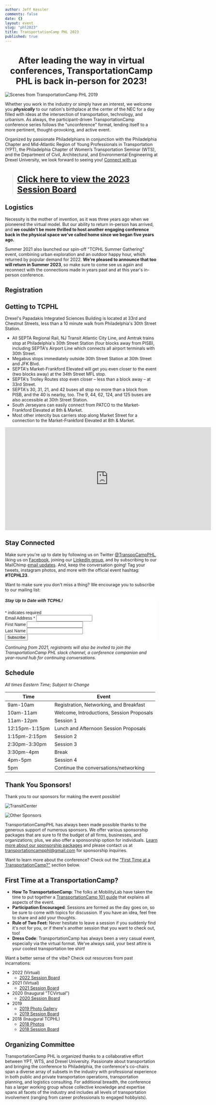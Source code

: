 ```yaml
---
author: Jeff Kessler
comments: false
date: {}
layout: event
slug: "phl2023"
title: TransportationCamp PHL 2023
published: true
---
```

<h1><center>After leading the way in virtual conferences, TransportationCamp PHL is back in-person for 2023!</center></h1>

![Scenes from TransportationCamp PHL 2019](/events/phl2018/Scenes%20from%20TCPHL18.jpg)

Whether you work in the industry or simply have an interest, we welcome you ***physically*** to our nation's birthplace at the center of the NEC for a day filled with ideas at the intersection of transportation, technology, and urbanism. As always, the participant-driven TransportationCamp conference series follows the "unconference" format, lending itself to a more pertinent, thought-provoking, and active event.

Organized by passionate Philadelphians in conjunction with the Philadelphia Chapter and Mid-Atlantic Region of Young Professionals in Transportation (YPT), the Philadelphia Chapter of Women’s Transportation Seminar (WTS), and the Department of Civil, Architectural, and Environmental Engineering at Drexel University, we look forward to seeing you! [Connect with us](#connect)

> # [Click here to view the 2023 Session Board](https://bit.ly/tcphl23board)


## <a name="Logistics"></a> Logistics

Necessity is the mother of invention, as it was three years ago when we pioneered the virtual model. But our ability to return in-person has arrived, and **we couldn't be more thrilled to host another engaging conference back in the physical space we've called home since we began five years ago.**

Summer 2021 also launched our spin-off "TCPHL Summer Gathering" event, combining urban exploration and an outdoor happy hour, which returned by popular demand for 2022. **We're pleased to announce that too will return in Summer 2023**, so make sure to come see us again and reconnect with the connections made in years past and at this year's in-person conference.

## <a name="registration"></a> Registration


<div id="eventbrite-widget-container-520933705737"></div>

<script src="https://www.eventbrite.com/static/widgets/eb_widgets.js"></script>

<script type="text/javascript">
    var exampleCallback = function() {
        console.log('Order complete!');
    };

    window.EBWidgets.createWidget({
        // Required
        widgetType: 'checkout',
        eventId: '520933705737',
        iframeContainerId: 'eventbrite-widget-container-520933705737',

        // Optional
        iframeContainerHeight: 425,  // Widget height in pixels. Defaults to a minimum of 425px if not provided
        onOrderComplete: exampleCallback  // Method called when an order has successfully completed
    });
</script>


## Getting to TCPHL

Drexel's Papadakis Integrated Sciences Building is located at 33rd and Chestnut Streets, less than a 10 minute walk from Philadelphia's 30th Street Station.

- All SEPTA Regional Rail, NJ Transit Atlantic City Line, and Amtrak trains stop at Philadelphia's 30th Street Station (four blocks away from PISB), including SEPTA's Airport Line which connects all airport terminals with 30th Street.
- Megabus stops immediately outside 30th Street Station at 30th Street and JFK Blvd.
- SEPTA's Market-Frankford Elevated will get you even closer to the event (two blocks away) at the 34th Street MFL stop.
- SEPTA's Trolley Routes stop even closer – less than a block away – at 33rd Street.
- SEPTA's 30, 31, 21, and 42 buses all stop no more than a block from PISB, and the 40 is nearby, too. The 9, 44, 62, 124, and 125 buses are also accessible at 30th Street Station.
- South Jerseyans can easily connect from PATCO to the Market-Frankford Elevated at 8th & Market.
- Most other intercity bus carriers stop along Market Street for a connection to the Market-Frankford Elevated at 8th & Market.

<iframe src="https://www.google.com/maps/embed?pb=!1m18!1m12!1m3!1d3058.415645335987!2d-75.1915153846181!3d39.95445887942161!2m3!1f0!2f0!3f0!3m2!1i1024!2i768!4f13.1!3m3!1m2!1s0x89c6c65029dbe115%3A0x5e8a59382c656272!2sConstantine%20N.%20Papadakis%20Integrated%20Sciences%20Building%20(PISB)!5e0!3m2!1sen!2sus!4v1674307674645!5m2!1sen!2sus&zoom=08" width="680" height="340" style="border:0;" allowfullscreen="" loading="lazy" referrerpolicy="no-referrer-when-downgrade"></iframe>


##  <a name="connect"></a> Stay Connected

Make sure you're up to date by following us on Twitter [@TranspoCampPHL](https://twitter.com/TranspoCampPHL), liking us on [Facebook](http://facebook.com/TranspoCamp-PHL), joining our [LinkedIn group](https://www.linkedin.com/groups/8652914/), and by subscribing to our MailChimp [email updates](http://eepurl.com/c8tKwH). And, keep the conversation going! Tag your tweets, instagram photos, and more with the official event hashtag: **#TCPHL23**.


Want to make sure you don't miss a thing? We encourage you to subscribe to our mailing list:

<!-- Begin MailChimp Signup Form -->
<link href="//cdn-images.mailchimp.com/embedcode/classic-10_7.css" rel="stylesheet" type="text/css">
<style type="text/css">
	#mc_embed_signup{background:#fff; clear:left; font:14px Helvetica,Arial,sans-serif; }
	/* Add your own MailChimp form style overrides in your site stylesheet or in this style block.
	   We recommend moving this block and the preceding CSS link to the HEAD of your HTML file. */
</style>
<div id="mc_embed_signup">
<form action="https://transportationcamp.us16.list-manage.com/subscribe/post?u=107afa43a0eb0b24c856a920d&amp;id=2063a25409" method="post" id="mc-embedded-subscribe-form" name="mc-embedded-subscribe-form" class="validate" target="_blank" novalidate>
    <div id="mc_embed_signup_scroll">
	<h5>Stay Up to Date with TCPHL!</h5>
<div class="indicates-required"><span class="asterisk">*</span> indicates required</div>
<div class="mc-field-group">
	<label for="mce-EMAIL">Email Address  <span class="asterisk">*</span>
</label>
	<input type="email" value="" name="EMAIL" class="required email" id="mce-EMAIL">
</div>
<div class="mc-field-group">
	<label for="mce-FNAME">First Name </label>
	<input type="text" value="" name="FNAME" class="" id="mce-FNAME">
</div>
<div class="mc-field-group">
	<label for="mce-LNAME">Last Name </label>
	<input type="text" value="" name="LNAME" class="" id="mce-LNAME">
</div>
	<div id="mce-responses" class="clear">
		<div class="response" id="mce-error-response" style="display:none"></div>
		<div class="response" id="mce-success-response" style="display:none"></div>
	</div>    <!-- real people should not fill this in and expect good things - do not remove this or risk form bot signups-->
    <div style="position: absolute; left: -5000px;" aria-hidden="true"><input type="text" name="b_107afa43a0eb0b24c856a920d_2063a25409" tabindex="-1" value=""></div>
    <div class="clear"><input type="submit" value="Subscribe" name="subscribe" id="mc-embedded-subscribe" class="button"></div>
    </div>
</form>
</div>
<script type='text/javascript' src='//s3.amazonaws.com/downloads.mailchimp.com/js/mc-validate.js'></script><script type='text/javascript'>(function($) {window.fnames = new Array(); window.ftypes = new Array();fnames[0]='EMAIL';ftypes[0]='email';fnames[1]='FNAME';ftypes[1]='text';fnames[2]='LNAME';ftypes[2]='text';}(jQuery));var $mcj = jQuery.noConflict(true);</script>
<!--End mc_embed_signup-->


*Continuing from 2021, registrants will also be invited to join the TransportationCamp PHL slack channel, a conference companion and year-round hub for continuing conversations.*


## <a name="schedule"></a> Schedule

*All times Eastern Time; Subject to Change*

| Time | Event |
|------|------|
| 9am-10am | Registration, Networking, and Breakfast |
| 10am-11am | Welcome, Introductions, Session Proposals |
| 11am-12pm | Session 1
| 12:15pm-1:15pm | Lunch and Afternoon Session Proposals
| 1:15pm-2:15pm |Session 2
| 2:30pm-3:30pm | Session 3
| 3:30pm-4pm | Break
| 4pm-5pm | Session 4
| 5pm | Continue the conversations/networking

## Thank You Sponsors!


Thank you to our sponsors for making the event possible!

![TransitCenter](TransitCenter%20Logo.jpg)

![Other Sponsors](2023%20Sponsor%20Logos.png)

<!---
> Thank you [WTS Philadelphia](http://www.wtsinternational.org/philadelphia/), [Azavea](https://www.azavea.com/), [WSP](https://www.wsp.com/), [Gannett Fleming](https://www.gannettfleming.com/), [the Evans Network of Companies](https://theenoc.com/), and [TransitCenter](http://transitcenter.org/) for helping make last year's TransportationCamp PHL (Virtual) 2021 a reality!
--->

TransportationCampPHL has always been made possible thanks to the generous support of numerous sponsors. We offer various sponsorship packages that are sure to fit the budget of all firms, businesses, and organizations; plus, we also offer a sponsorship option for individuals. [Learn more about our sponsorship packages](http://transportationcamp.org/events/phl2023/TCPHL%20Sponsor%20Flyer%202023.pdf) and please contact us at [transportationcampphl@gmail.com](mailto:transportationcampphl@gmail.com) for sponsorship inquiries.


Want to learn more about the conference? Check out the ["First Time at a TransportationCamp?"](#firsttime) section below.

## <a name="firsttime"></a> First Time at a TransportationCamp?

- **How To TransportationCamp**: The folks at MobilityLab have taken the time to put together a [TransportationCamp 101 guide](http://transportationcamp.org/2011/02/how-transportationcamp-works-the-essential-guide/) that explains all aspects of the event.
- **Participation Encouraged**: Sessions are formed as the day goes on, so be sure to come with topics for discussion. If you have an idea, feel free to share and add your thoughts.
- **Rule of Two Feet:** Never hesitate to leave a session if you suddenly find it's not for you, or if there's another session that you want to check out, too!
- **Dress Code**: TransportationCamp has always been a very casual event, especially via the virtual format. We've always said, your best attire is your coolest transportation tee shirt!

Want a better sense of the vibe? Check out resources from past incarnations:

- 2022 (Virtual)
	- [2022 Session Board](https://bit.ly/tcphl22board)
- 2021 (Virtual)
	- [2021 Session Board](https://bit.ly/tcphl21board)
- 2020 (Inaugural "TCVirtual")
	- [2020 Session Board](https://bit.ly/tcphl20board)
- 2019
	- [2019 Photo Gallery](https://flic.kr/s/aHsmhQCQbL)
	- [2019 Session Board](https://tinyurl.com/tcphl19board)
- 2018 (Inaugural TCPHL)
	- [2018 Photos](https://flic.kr/s/aHsmhQCQbL)
	- [2018 Session Board](https://docs.google.com/spreadsheets/d/e/2PACX-1vSmc891MrEUuYGkoGbz-4xh_KUo5YVFy4M_eoyKvjtv0GVM2dgBzDDEioXKhmHD_PGFz1jvsELOD9E8/pubhtml?gid=0&single=true)


## Organizing Committee

TransportationCamp PHL is organized thanks to a collaborative effort between YPT, WTS, and Drexel University.
Passionate about transportation and bringing the conference to Philadelphia, the conference's co-chairs span a diverse array of subsets in the industry with professional experience in both public and private transportation operations, transportation planning, and logistics consulting.
For additional breadth, the conference has a larger working group whose collective knowledge and expertise spans all facets of the industry and includes all levels of transportation involvement (ranging from career professionals to engaged hobbyists).
